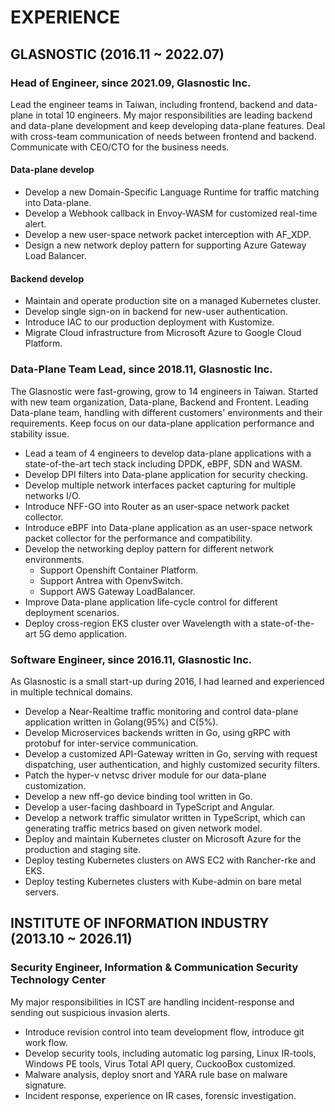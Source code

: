 # EXPERIENCE

## GLASNOSTIC (2016.11 ~ 2022.07)

### Head of Engineer, since 2021.09, Glasnostic Inc.

Lead the engineer teams in Taiwan, including frontend, backend and data-plane in total 10 engineers.
My major responsibilities are leading backend and data-plane development and keep developing data-plane features.
Deal with cross-team communication of needs between frontend and backend.
Communicate with CEO/CTO for the business needs.

#### Data-plane develop

* Develop a new Domain-Specific Language Runtime for traffic matching into Data-plane.
* Develop a Webhook callback in Envoy-WASM for customized real-time alert.
* Develop a new user-space network packet interception with AF_XDP.
* Design a new network deploy pattern for supporting Azure Gateway Load Balancer.

#### Backend develop

* Maintain and operate production site on a managed Kubernetes cluster.
* Develop single sign-on in backend for new-user authentication.
* Introduce IAC to our production deployment with Kustomize.
* Migrate Cloud infrastructure from Microsoft Azure to Google Cloud Platform.

### Data-Plane Team Lead, since 2018.11, Glasnostic Inc.

The Glasnostic were fast-growing, grow to 14 engineers in Taiwan. Started with new team organization, Data-plane, Backend and Frontent.
Leading Data-plane team, handling with different customers' environments and their requirements.
Keep focus on our data-plane application performance and stability issue.

* Lead a team of 4 engineers to develop data-plane applications with a state-of-the-art tech stack including DPDK, eBPF, SDN and WASM.
* Develop DPI filters into Data-plane application for security checking.
* Develop multiple network interfaces packet capturing for multiple networks I/O.
* Introduce NFF-GO into Router as an user-space network packet collector.
* Introduce eBPF into Data-plane application as an user-space network packet collector for the performance and compatibility.
* Develop the networking deploy pattern for different network environments.
	* Support Openshift Container Platform.
	* Support Antrea with OpenvSwitch.
	* Support AWS Gateway LoadBalancer.
* Improve Data-plane application life-cycle control for different deployment scenarios.
* Deploy cross-region EKS cluster over Wavelength with a state-of-the-art 5G demo application.



### Software Engineer, since 2016.11, Glasnostic Inc.

As Glasnostic is a small start-up during 2016, I had learned and experienced in multiple technical domains.


* Develop a Near-Realtime traffic monitoring and control data-plane application written in Golang(95%) and C(5%).
* Develop Microservices backends written in Go, using gRPC with protobuf for inter-service communication.
* Develop a customized API-Gateway written in Go, serving with request dispatching, user authentication, and highly customized security filters.
* Patch the hyper-v netvsc driver module for our data-plane customization.
* Develop a new nff-go device binding tool written in Go.
* Develop a user-facing dashboard in TypeScript and Angular.
* Develop a network traffic simulator written in TypeScript, which can generating traffic metrics based on given network model.
* Deploy and maintain Kubernetes cluster on Microsoft Azure for the production and staging site.
* Deploy testing Kubernetes clusters on AWS EC2 with Rancher-rke and EKS.
* Deploy testing Kubernetes clusters with Kube-admin on bare metal servers.


## INSTITUTE OF INFORMATION INDUSTRY (2013.10 ~ 2026.11)

### Security Engineer, Information & Communication Security Technology Center

My major responsibilities in ICST are handling incident-response and sending out suspicious invasion alerts.


* Introduce revision control into team development flow, introduce git work flow.
* Develop security tools, including automatic log parsing, Linux IR-tools, Windows PE tools, Virus Total API query, CuckooBox customized.
* Malware analysis, deploy snort and YARA rule base on malware signature.
* Incident response, experience on IR cases, forensic investigation.
